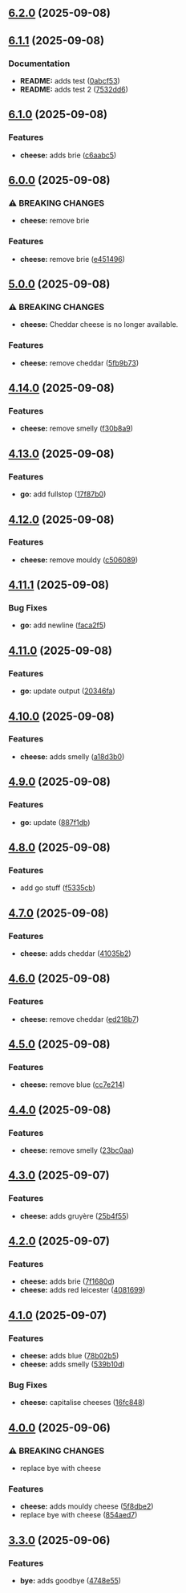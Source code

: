 ## [6.2.0](https://github.com/peter-bread/semantic-release-test/compare/v6.1.1...v6.2.0) (2025-09-08)

## [6.1.1](https://github.com/peter-bread/semantic-release-test/compare/v6.1.0...v6.1.1) (2025-09-08)

### Documentation

* **README:** adds test ([0abcf53](https://github.com/peter-bread/semantic-release-test/commit/0abcf53801afa4dae703ea23805b0ca9f3e00967))
* **README:** adds test 2 ([7532dd6](https://github.com/peter-bread/semantic-release-test/commit/7532dd60b0ff2c672dc1f0613d7f1f51168a66cd))

## [6.1.0](https://github.com/peter-bread/semantic-release-test/compare/v6.0.0...v6.1.0) (2025-09-08)

### Features

* **cheese:** adds brie ([c6aabc5](https://github.com/peter-bread/semantic-release-test/commit/c6aabc54d38d27f49e9bccb2ba5b08da82f6cb6c))

## [6.0.0](https://github.com/peter-bread/semantic-release-test/compare/v5.0.0...v6.0.0) (2025-09-08)

### ⚠ BREAKING CHANGES

* **cheese:** remove brie

### Features

* **cheese:** remove brie ([e451496](https://github.com/peter-bread/semantic-release-test/commit/e45149615c6aeebc79bc2dc1e4426d0a19f69c0c))

## [5.0.0](https://github.com/peter-bread/semantic-release-test/compare/v4.14.0...v5.0.0) (2025-09-08)

### ⚠ BREAKING CHANGES

* **cheese:** Cheddar cheese is no longer available.

### Features

* **cheese:** remove cheddar ([5fb9b73](https://github.com/peter-bread/semantic-release-test/commit/5fb9b73b602a57863b7513b5a7c49555c2c923ce))

## [4.14.0](https://github.com/peter-bread/semantic-release-test/compare/v4.13.0...v4.14.0) (2025-09-08)

### Features

* **cheese:** remove smelly ([f30b8a9](https://github.com/peter-bread/semantic-release-test/commit/f30b8a900d432377371cc4f7009ffc8b7ae988d1))

## [4.13.0](https://github.com/peter-bread/semantic-release-test/compare/v4.12.0...v4.13.0) (2025-09-08)

### Features

* **go:** add fullstop ([17f87b0](https://github.com/peter-bread/semantic-release-test/commit/17f87b04d03122f6a1954606a6b408fc0afc8017))

## [4.12.0](https://github.com/peter-bread/semantic-release-test/compare/v4.11.1...v4.12.0) (2025-09-08)

### Features

* **cheese:** remove mouldy ([c506089](https://github.com/peter-bread/semantic-release-test/commit/c506089168bd8d87523c7932b48cb34072df9509))

## [4.11.1](https://github.com/peter-bread/semantic-release-test/compare/v4.11.0...v4.11.1) (2025-09-08)

### Bug Fixes

* **go:** add newline ([faca2f5](https://github.com/peter-bread/semantic-release-test/commit/faca2f518e598e046fda08a11e32d4bca568cc6c))

## [4.11.0](https://github.com/peter-bread/semantic-release-test/compare/v4.10.0...v4.11.0) (2025-09-08)

### Features

* **go:** update output ([20346fa](https://github.com/peter-bread/semantic-release-test/commit/20346fa3394ecc0b7a8e2b4e30525f21857d882d))

## [4.10.0](https://github.com/peter-bread/semantic-release-test/compare/v4.9.0...v4.10.0) (2025-09-08)

### Features

* **cheese:** adds smelly ([a18d3b0](https://github.com/peter-bread/semantic-release-test/commit/a18d3b0ad9c765fc6edf48810c5d0233d0d64ade))

## [4.9.0](https://github.com/peter-bread/semantic-release-test/compare/v4.8.0...v4.9.0) (2025-09-08)

### Features

* **go:** update ([887f1db](https://github.com/peter-bread/semantic-release-test/commit/887f1db8a7beb4234531a58e672c7a6a0cb90783))

## [4.8.0](https://github.com/peter-bread/semantic-release-test/compare/v4.7.0...v4.8.0) (2025-09-08)

### Features

* add go stuff ([f5335cb](https://github.com/peter-bread/semantic-release-test/commit/f5335cb158711ea27ddac46f6b9595eaab44d1f9))

## [4.7.0](https://github.com/peter-bread/semantic-release-test/compare/v4.6.0...v4.7.0) (2025-09-08)

### Features

* **cheese:** adds cheddar ([41035b2](https://github.com/peter-bread/semantic-release-test/commit/41035b28e7b1925369212b908d0169ed7df50e23))

## [4.6.0](https://github.com/peter-bread/semantic-release-test/compare/v4.5.0...v4.6.0) (2025-09-08)

### Features

* **cheese:** remove cheddar ([ed218b7](https://github.com/peter-bread/semantic-release-test/commit/ed218b70be58b1bba4a5f0d77316287bde3077ea))

## [4.5.0](https://github.com/peter-bread/semantic-release-test/compare/v4.4.0...v4.5.0) (2025-09-08)

### Features

* **cheese:** remove blue ([cc7e214](https://github.com/peter-bread/semantic-release-test/commit/cc7e214b805587bb6b601f1b6e12f2cc3eee1c5b))

## [4.4.0](https://github.com/peter-bread/semantic-release-test/compare/v4.3.0...v4.4.0) (2025-09-08)

### Features

* **cheese:** remove smelly ([23bc0aa](https://github.com/peter-bread/semantic-release-test/commit/23bc0aa8a825d3726e80e0e8d8597a3f8ef408ff))

## [4.3.0](https://github.com/peter-bread/semantic-release-test/compare/v4.2.0...v4.3.0) (2025-09-07)

### Features

* **cheese:** adds gruyère ([25b4f55](https://github.com/peter-bread/semantic-release-test/commit/25b4f55ad6bb30942dcdc25e1a1176d29b76c400))

## [4.2.0](https://github.com/peter-bread/semantic-release-test/compare/v4.1.0...v4.2.0) (2025-09-07)

### Features

* **cheese:** adds brie ([7f1680d](https://github.com/peter-bread/semantic-release-test/commit/7f1680d0c2636c07ab576d0cda3477fb0e1cb931))
* **cheese:** adds red leicester ([4081699](https://github.com/peter-bread/semantic-release-test/commit/4081699b6ed4d96077dae699f771cd134f30122f))

## [4.1.0](https://github.com/peter-bread/semantic-release-test/compare/v4.0.0...v4.1.0) (2025-09-07)

### Features

* **cheese:** adds blue ([78b02b5](https://github.com/peter-bread/semantic-release-test/commit/78b02b570ec1ee63d15ff859141e52384930e418))
* **cheese:** adds smelly ([539b10d](https://github.com/peter-bread/semantic-release-test/commit/539b10dfce92f10f2d1f00695ca82b5e92f11b48))

### Bug Fixes

* **cheese:** capitalise cheeses ([16fc848](https://github.com/peter-bread/semantic-release-test/commit/16fc8482b1b967accbdb4488edcf276a657139c2))

## [4.0.0](https://github.com/peter-bread/semantic-release-test/compare/v3.3.0...v4.0.0) (2025-09-06)

### ⚠ BREAKING CHANGES

* replace bye with cheese

### Features

* **cheese:** adds mouldy cheese ([5f8dbe2](https://github.com/peter-bread/semantic-release-test/commit/5f8dbe21e1029ea0dae0cde9f024ffb269df990c))
* replace bye with cheese ([854aed7](https://github.com/peter-bread/semantic-release-test/commit/854aed720bc3794117ea442d644a061c65488e1d))

## [3.3.0](https://github.com/peter-bread/semantic-release-test/compare/v3.2.0...v3.3.0) (2025-09-06)

### Features

* **bye:** adds goodbye ([4748e55](https://github.com/peter-bread/semantic-release-test/commit/4748e555b7efa665bec8d37aa6fa93b10a5db372))
